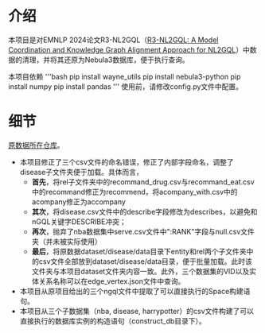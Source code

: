 # 介绍
本项目是对EMNLP 2024论文R3-NL2GQL（[R3-NL2GQL: A Model Coordination and Knowledge Graph Alignment Approach for NL2GQL](https://aclanthology.org/2024.findings-emnlp.800/)）中数据的清理，并将其还原为Nebula3数据库，便于执行查询。

本项目依赖
'''bash
pip install wayne_utils
pip install nebula3-python
pip install numpy
pip install pandas
'''
使用前，请修改config.py文件中配置。

# 细节
[原数据所在仓库](https://github.com/zhiqix/NL2GQL)。

- 本项目修正了三个csv文件的命名错误，修正了内部字段命名，调整了disease子文件夹便于加载。具体而言，
  - **首先**，将rel子文件夹中的recommand_drug.csv与recommand_eat.csv中的recommand修正为recommend，将acompany_with.csv中的acompany修正为accompany
  - **其次**，将disease.csv文件中的describe字段修改为describes，以避免和nGQL关键字DESCRIBE冲突；
  - **再次**，抛弃了nba数据集中serve.csv文件中":RANK"字段与null.csv文件夹（并未被实际使用）
  - **最后**，将原数据dataset/disease/data目录下entity和rel两个子文件夹中的csv文件全部放到dataset/disease/data目录，便于批量加载。此时该文件夹与本项目dataset文件夹内容一致。此外，三个数据集的VID以及实体关系名称可以在edge_vertex.json文件中查询。
- 本项目从原项目给出的三个ngql文件中提取了可以直接执行的Space构建语句。
- 本项目从三个子数据集（nba, disease, harrypotter）的csv文件构建了可以直接执行的数据库实例的构造语句（construct_db目录下）。